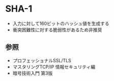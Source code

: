 # SHA-1
- 入力に対して160ビットのハッシュ値を生成する
- 衝突困難性に対する脆弱性があるため非推奨

## 参照
- プロフェッショナルSSL/TLS
- マスタリングTCP/IP 情報セキュリティ編
- 暗号技術入門 第3版
